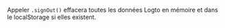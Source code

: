 Appeler `.signOut()` effacera toutes les données Logto en mémoire et dans le localStorage si elles existent.
